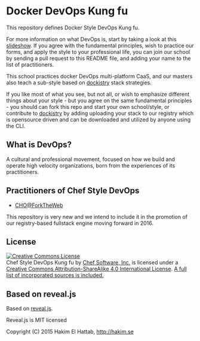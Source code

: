# Docker DevOps Kung fu

This repository defines Docker Style DevOps Kung fu.
 
For more information on what DevOps is, start by taking a look at this [slideshow](http://chef.github.io/devops-kungfu/). If you agree with the fundamental principles, wish to practice our forms, and apply the style to your professional life, you can join
our school by sending a pull request to this README file, and adding your name to the list of practitioners.

This school practices docker DevOps multi-platform CaaS, and our masters also teach a sub-style based on   [dockistry](http://chef.github.io/devops-kungfu/) stack strategies.

If you like most of what you see, but not all, or wish to emphasize different
things about your style - but you agree on the same fundamental principles - you
should can fork this repo and start your own school/style, or contribute to [dockistry](https://gitter.im/forktheweb/dockistry) 
by adding uploading your stack to our registry which is opensource driven and can be downloaded and utilized by anyone using the CLI.

## What is DevOps?

A cultural and professional movement, focused on how we build and operate high
velocity organizations, born from the experiences of its practitioners.

## Practitioners of Chef Style DevOps

* [CHO@ForkTheWeb](https://github.com/dockistry)

This repository is very new and we intend to include it in the promotion of our registry-based fullstack engine moving forward in 2016.

## License

<a rel="license" href="http://creativecommons.org/licenses/by-sa/4.0/"><img alt="Creative Commons License" style="border-width:0" src="https://i.creativecommons.org/l/by-sa/4.0/88x31.png" /></a><br /><span xmlns:dct="http://purl.org/dc/terms/" property="dct:title">Chef Style DevOps Kung fu</span> by <a xmlns:cc="http://creativecommons.org/ns#" href="http://chef.io" property="cc:attributionName" rel="cc:attributionURL">Chef Software, Inc.</a> is licensed under a <a rel="license" href="http://creativecommons.org/licenses/by-sa/4.0/">Creative Commons Attribution-ShareAlike 4.0 International License</a>. <a href="attribution.html">A full list of incorporated sources is included.</a>

## Based on reveal.js

Based on [reveal.js](http://lab.hakim.se/reveal-js).

Reveal.js is MIT licensed

Copyright (C) 2015 Hakim El Hattab, http://hakim.se
